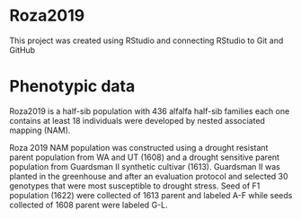 # Roza2019

This project was created using RStudio and connecting RStudio to Git and GitHub

# Phenotypic data

Roza2019 is a half-sib population with 436 alfalfa half-sib families each one contains at least 18 individuals were developed by nested associated mapping (NAM). 

Roza 2019 NAM population was constructed using a drought resistant parent population from WA and UT (1608) and a drought sensitive parent population from Guardsman II synthetic cultivar (1613). Guardsman II was planted in the greenhouse and after an evaluation protocol and selected 30 genotypes that were most susceptible to drought stress. Seed of F1 population (1622) were collected of 1613 parent and labeled A-F while seeds collected of 1608 parent were labeled G-L.


